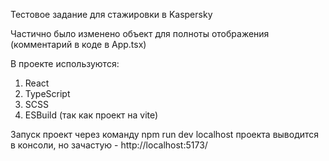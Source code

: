 Тестовое задание для стажировки в Kaspersky

Частично было изменено объект для полноты отображения (комментарий в коде в App.tsx)

В проекте используются:

1. React
2. TypeScript
3. SCSS
4. ESBuild (так как проект на vite)

Запуск проект через команду npm run dev
localhost проекта выводится в консоли, но зачастую - http://localhost:5173/
